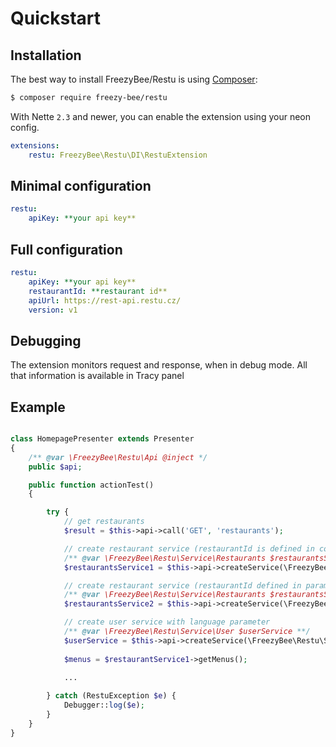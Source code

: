 Quickstart
==========


Installation
------------

The best way to install FreezyBee/Restu is using  [Composer](http://getcomposer.org/):

```sh
$ composer require freezy-bee/restu
```

With Nette `2.3` and newer, you can enable the extension using your neon config.

```yml
extensions:
	restu: FreezyBee\Restu\DI\RestuExtension
```


Minimal configuration
------------------

```yml
restu:
	apiKey: **your api key**
```


Full configuration
------------------

```yml
restu:
	apiKey: **your api key**
	restaurantId: **restaurant id**
    apiUrl: https://rest-api.restu.cz/
    version: v1
```


Debugging
---------

The extension monitors request and response, when in debug mode. All that information is available in Tracy panel



Example
-------

```php

class HomepagePresenter extends Presenter
{
    /** @var \FreezyBee\Restu\Api @inject */
    public $api;

    public function actionTest()
    {

        try {
            // get restaurants
            $result = $this->api->call('GET', 'restaurants');

            // create restaurant service (restaurantId is defined in config)
            /** @var \FreezyBee\Restu\Service\Restaurants $restaurantsService1 **/
            $restaurantsService1 = $this->api->createService(\FreezyBee\Restu\Service\Restaurants::class);

            // create restaurant service (restaurantId defined in parameter)
            /** @var \FreezyBee\Restu\Service\Restaurants $restaurantsService2 **/
            $restaurantsService2 = $this->api->createService(\FreezyBee\Restu\Service\Restaurants::class, 'rest2', ['id' => 10000]);

            // create user service with language parameter
            /** @var \FreezyBee\Restu\Service\User $userService **/
            $userService = $this->api->createService(\FreezyBee\Restu\Service\User::class, ['language' => 'en']);
            
            $menus = $restaurantService1->getMenus();
            
            ...

        } catch (RestuException $e) {
            Debugger::log($e);
        }
    }
}
```
